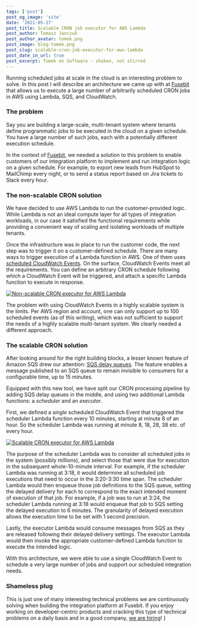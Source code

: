 ```yaml
---
tags: ['post']
post_og_image: 'site'
date: '2021-05-27'  
post_title: Scalable CRON job executor for AWS Lambda
post_author: Tomasz Janczuk
post_author_avatar: tomek.png
post_image: blog-tomek.png
post_slug: scalable-cron-job-executor-for-aws-lambda
post_date_in_url: true
post_excerpt: Tomek on Software - shaken, not stirred
---
```


Running scheduled jobs at scale in the cloud is an interesting problem to solve. In this post I will describe an architecture we came up with at [Fusebit](https://fusebit.io) that allows us to execute a large number of arbitrarily scheduled CRON jobs in AWS using Lambda, SQS, and CloudWatch.

### The problem

Say you are building a large-scale, multi-tenant system where tenants define programmatic jobs to be executed in the cloud on a given schedule. You have a large number of such jobs, each with a potentially different execution schedule.

In the context of [Fusebit](https://fusebot.io), we needed a solution to this problem to enable customers of our integration platform to implement and run integration logic on a given schedule. For example, to export new leads from HubSpot to MailChimp every night, or to send a status report based on Jira tickets to Slack every hour.

### The non-scalable CRON solution

We have decided to use AWS Lambda to run the customer-provided logic. While Lambda is not an ideal compute layer for all types of integration workloads, in our case it satisfied the functional requirements while providing a convenient way of scaling and isolating workloads of multiple tenants.

Once the infrastructure was in place to run the customer code, the next step was to trigger it on a customer-defined schedule. There are many ways to trigger execution of a Lambda function in AWS. One of them uses [scheduled CloudWatch Events](https://docs.aws.amazon.com/AmazonCloudWatch/latest/events/ScheduledEvents.html). On the surface, CloudWatch Events meet all the requirements. You can define an arbitrary CRON schedule following which a CloudWatch Event will be triggered, and attach a specific Lambda function to execute in response.

<a href="/assets/images/blog/tomek_blog/2021-05-27/0.svg" style="border-bottom:none;"><img src="/assets/images/blog/tomek_blog/2021-05-27/0.svg" class="tj-img-diagram-100" alt="Non-scalable CRON executor for AWS Lambda"></a>

The problem with using CloudWatch Events in a highly scalable system is the limits. Per AWS region and account, one can only support up to 100 scheduled events (as of this writing), which was not sufficient to support the needs of a highly scalable multi-tenant system. We clearly needed a different approach.

### The scalable CRON solution

After looking around for the right building blocks, a lesser known feature of Amazon SQS drew our attention: [SQS delay queues](https://docs.aws.amazon.com/AWSSimpleQueueService/latest/SQSDeveloperGuide/sqs-delay-queues.html). The feature enables a message published to an SQS queue to remain invisible to consumers for a configurable time, up to 15 minutes.

Equipped with this new tool, we have split our CRON processing pipeline by adding SQS delay queues in the middle, and using two additional Lambda functions: a _scheduler_ and an _executor_.

First, we defined a _single_ scheduled CloudWatch Event that triggered the scheduler Lambda function every 10 minutes, starting at minute 8 of an hour. So the scheduler Lambda was running at minute 8, 18, 28, 38 etc. of every hour.

<a href="/assets/images/blog/tomek_blog/2021-05-27/1.svg" style="border-bottom:none;"><img src="/assets/images/blog/tomek_blog/2021-05-27/1.svg" class="tj-img-diagram-100" alt="Scalable CRON executor for AWS Lambda"></a>

The purpose of the scheduler Lambda was to consider all scheduled jobs in the system (possibly millions), and select those that were due for execution in the subsequent whole-10-minute interval. For example, if the scheduler Lambda was running at 3:18, it would determine all scheduled job executions that need to occur in the 3:20-3:30 time span. The scheduler Lambda would then enqueue those job definitions to the SQS queue, setting the delayed delivery for each to correspond to the exact intended moment of execution of that job. For example, if a job was to run at 3:24, the scheduler Lambda running at 3:18 would enqueue that job to SQS setting the delayed execution to 6 minutes. The granularity of delayed execution allows the execution time to be set with 1 second precision.

Lastly, the executor Lambda would consume messages from SQS as they are released following their delayed delivery settings. The executor Lambda would then invoke the appropriate customer-defined Lambda function to execute the intended logic.

With this architecture, we were able to use a single CloudWatch Event to schedule a very large number of jobs and support our scheduled integration needs.

### Shameless plug

This is just one of many interesting technical problems we are continuously solving when building the integration platform at Fusebit. If you enjoy working on developer-centric products and cracking this type of technical problems on a daily basis and in a good company, [we are hiring](https://fusebit.io/careers)!
}